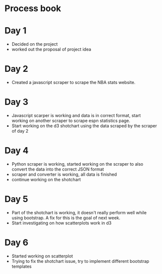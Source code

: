 # Process book

# Day 1

* Decided on the project
* worked out the proposal of project idea

# Day 2
* Created a javascript scraper to scrape the NBA stats website.

# Day 3
* Javascript scarper is working and data is in correct format, start working on another scraper to scrape espn statistics page.
* Start working on the d3 shotchart using the data scraped by the scraper of day 2

# Day 4
* Python scraper is working, started working on the scraper to also convert the data into the correct JSON format
* scraper and converter is working, all data is finished
* continue working on the shotchart

# Day 5
* Part of the shotchart is working, it doesn't really perform well while using bootstrap. A fix for this is the goal of next week.
* Start investigating on how scatterplots work in d3

# Day 6
* Started working on scatterplot
* Trying to fix the shotchart issue, try to implement different bootstrap templates
